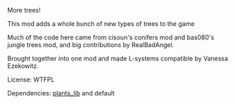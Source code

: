 More trees!

This mod adds a whole bunch of new types of trees to the game

Much of the code here came from cisoun's conifers mod and bas080's 
jungle trees mod, and big contributions by RealBadAngel.

Brought together into one mod and made L-systems compatible by Vanessa
Ezekowitz.

License:  WTFPL

Dependencies: <a href="https://github.com/VanessaE/plantlife">plants_lib</a> and default
